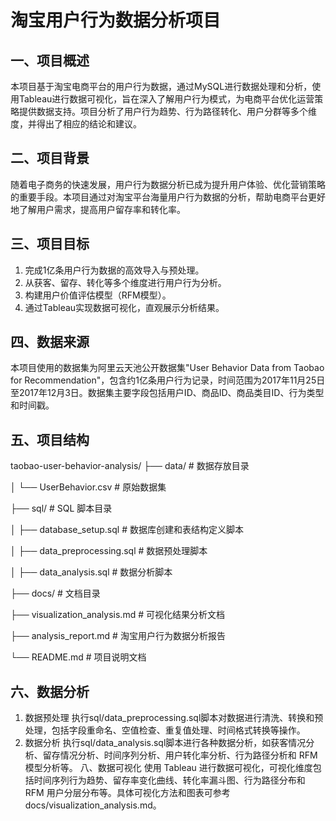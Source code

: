 # 淘宝用户行为数据分析项目

## 一、项目概述
本项目基于淘宝电商平台的用户行为数据，通过MySQL进行数据处理和分析，使用Tableau进行数据可视化，旨在深入了解用户行为模式，为电商平台优化运营策略提供数据支持。项目分析了用户行为趋势、行为路径转化、用户分群等多个维度，并得出了相应的结论和建议。

## 二、项目背景
随着电子商务的快速发展，用户行为数据分析已成为提升用户体验、优化营销策略的重要手段。本项目通过对淘宝平台海量用户行为数据的分析，帮助电商平台更好地了解用户需求，提高用户留存率和转化率。

## 三、项目目标
1. 完成1亿条用户行为数据的高效导入与预处理。
2. 从获客、留存、转化等多个维度进行用户行为分析。
3. 构建用户价值评估模型（RFM模型）。
4. 通过Tableau实现数据可视化，直观展示分析结果。

## 四、数据来源
本项目使用的数据集为阿里云天池公开数据集"User Behavior Data from Taobao for Recommendation"，包含约1亿条用户行为记录，时间范围为2017年11月25日至2017年12月3日。数据集主要字段包括用户ID、商品ID、商品类目ID、行为类型和时间戳。

## 五、项目结构
taobao-user-behavior-analysis/
├── data/ # 数据存放目录

│ └── UserBehavior.csv # 原始数据集

├── sql/ # SQL 脚本目录

│ ├── database_setup.sql # 数据库创建和表结构定义脚本

│ ├── data_preprocessing.sql # 数据预处理脚本

│ ├── data_analysis.sql # 数据分析脚本

├── docs/ # 文档目录

   ├── visualization_analysis.md # 可视化结果分析文档
   
   ├── analysis_report.md # 淘宝用户行为数据分析报告

└── README.md # 项目说明文档

## 六、数据分析
1. 数据预处理
执行sql/data_preprocessing.sql脚本对数据进行清洗、转换和预处理，包括字段重命名、空值检查、重复值处理、时间格式转换等操作。
2. 数据分析
执行sql/data_analysis.sql脚本进行各种数据分析，如获客情况分析、留存情况分析、时间序列分析、用户转化率分析、行为路径分析和 RFM 模型分析等。
八、数据可视化
使用 Tableau 进行数据可视化，可视化维度包括时间序列行为趋势、留存率变化曲线、转化率漏斗图、行为路径分布和 RFM 用户分层分布等。具体可视化方法和图表可参考docs/visualization_analysis.md。
